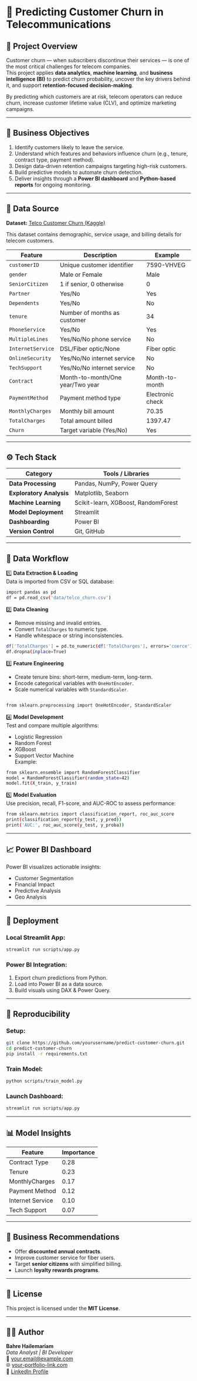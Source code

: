 # 📘 Predicting Customer Churn in Telecommunications

## 🧠 Project Overview
Customer churn — when subscribers discontinue their services — is one of the most critical challenges for telecom companies.  
This project applies **data analytics**, **machine learning**, and **business intelligence (BI)** to predict churn probability, uncover the key drivers behind it, and support **retention-focused decision-making**.

By predicting which customers are at risk, telecom operators can reduce churn, increase customer lifetime value (CLV), and optimize marketing campaigns.

---

## 🎯 Business Objectives
1. Identify customers likely to leave the service.
2. Understand which features and behaviors influence churn (e.g., tenure, contract type, payment method).
3. Design data-driven retention campaigns targeting high-risk customers.
4. Build predictive models to automate churn detection.
5. Deliver insights through a **Power BI dashboard** and **Python-based reports** for ongoing monitoring.

---

## 🧩 Data Source
**Dataset:** [Telco Customer Churn (Kaggle)](https://www.kaggle.com/blastchar/telco-customer-churn)

This dataset contains demographic, service usage, and billing details for telecom customers.

| Feature | Description | Example |
|----------|-------------|----------|
| `customerID` | Unique customer identifier | 7590-VHVEG |
| `gender` | Male or Female | Male |
| `SeniorCitizen` | 1 if senior, 0 otherwise | 0 |
| `Partner` | Yes/No | Yes |
| `Dependents` | Yes/No | No |
| `tenure` | Number of months as customer | 34 |
| `PhoneService` | Yes/No | Yes |
| `MultipleLines` | Yes/No/No phone service | No |
| `InternetService` | DSL/Fiber optic/None | Fiber optic |
| `OnlineSecurity` | Yes/No/No internet service | No |
| `TechSupport` | Yes/No/No internet service | No |
| `Contract` | Month-to-month/One year/Two year | Month-to-month |
| `PaymentMethod` | Payment method type | Electronic check |
| `MonthlyCharges` | Monthly bill amount | 70.35 |
| `TotalCharges` | Total amount billed | 1397.47 |
| `Churn` | Target variable (Yes/No) | Yes |

---

## ⚙️ Tech Stack
| Category | Tools / Libraries |
|-----------|------------------|
| **Data Processing** | Pandas, NumPy, Power Query |
| **Exploratory Analysis** | Matplotlib, Seaborn |
| **Machine Learning** | Scikit-learn, XGBoost, RandomForest |
| **Model Deployment** | Streamlit |
| **Dashboarding** | Power BI |
| **Version Control** | Git, GitHub |

---

## 🧠 Data Workflow
1️⃣ **Data Extraction & Loading**  
Data is imported from CSV or SQL database:
```bash
import pandas as pd
df = pd.read_csv('data/telco_churn.csv')
```
2️⃣ **Data Cleaning** 
- Remove missing and invalid entries.
- Convert `TotalCharges` to numeric type.
- Handle whitespace or string inconsistencies.
```bash
df['TotalCharges'] = pd.to_numeric(df['TotalCharges'], errors='coerce')
df.dropna(inplace=True)
```
3️⃣ **Feature Engineering**  
- Create tenure bins: short-term, medium-term, long-term.
- Encode categorical variables with `OneHotEncoder`.
- Scale numerical variables with `StandardScaler`.
```bash

from sklearn.preprocessing import OneHotEncoder, StandardScaler

```
4️⃣ **Model Development** <br /> 
Test and compare multiple algorithms: <br /> 
- Logistic Regression
- Random Forest
- XGBoost
- Support Vector Machine<br /> 
Example:
```bash
from sklearn.ensemble import RandomForestClassifier
model = RandomForestClassifier(random_state=42)
model.fit(X_train, y_train)

```
5️⃣ **Model Evaluation** <br /> 
Use precision, recall, F1-score, and AUC-ROC to assess performance:
```bash
from sklearn.metrics import classification_report, roc_auc_score
print(classification_report(y_test, y_pred))
print('AUC:', roc_auc_score(y_test, y_proba))

```

---

## 📈 Power BI Dashboard
Power BI visualizes actionable insights:
- Customer Segmentation
- Financial Impact
- Predictive Analysis
- Geo Analysis

---

## 🚀 Deployment
### Local Streamlit App:
```bash
streamlit run scripts/app.py
```
### Power BI Integration:
1. Export churn predictions from Python.
2. Load into Power BI as a data source.
3. Build visuals using DAX & Power Query.

---

## 🔁 Reproducibility
### Setup:
```bash
git clone https://github.com/yourusername/predict-customer-churn.git
cd predict-customer-churn
pip install -r requirements.txt
```
### Train Model:
```bash
python scripts/train_model.py
```
### Launch Dashboard:
```bash
streamlit run scripts/app.py
```

---

## 📊 Model Insights
| Feature | Importance |
|----------|-------------|
| Contract Type | 0.28 |
| Tenure | 0.23 |
| MonthlyCharges | 0.17 |
| Payment Method | 0.12 |
| Internet Service | 0.10 |
| Tech Support | 0.07 |

---

## 🧠 Business Recommendations
- Offer **discounted annual contracts**.
- Improve customer service for fiber users.
- Target **senior citizens** with simplified billing.
- Launch **loyalty rewards programs**.

---

## 📜 License
This project is licensed under the **MIT License**.

---

## 👨‍💻 Author
**Bahre Hailemariam**  
_Data Analyst | BI Developer_  
📧 your.email@example.com  
🌐 [your-portfolio-link.com](#)  
💼 [LinkedIn Profile](#)
